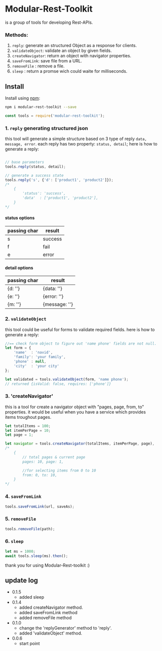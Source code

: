 # Modular-Rest-Toolkit
is a group of tools for developing Rest-APIs. 


### Methods:
1. `reply`: generate an structured Object as a response for clients.
2. `validateObject`: validate an object by given fields.
3. `createNavigator`: return an object with navigator properties.
4. `saveFromLink`: save file from a URL.
5. `removeFile` : remove a file.
6. `sleep` : return a promse wich could waite for milliseconds.

## Install 

Install using [npm](https://www.npmjs.com/package/modular-rest):

```sh
npm i modular-rest-toolkit --save
```
```js
const tools = require('modular-rest-toolkit');
```

### 1. `reply` generating structured json
this tool will generate a simple structure based on 3 type of reply `data, message, error`. each reply has two property: `status, detail`;
here is how to generate a reply:
```js

// base parameters
tools.reply(status, detail);

// generate a success state
tools.reply('s', {'d': ['product1', 'product2']});
/*
    {
        'status': 'success',
        'data'  : ['product1', 'product2'],
    }
*/
```

#### status options
| passing char | result |
| ------------ | ------ |
| s | success |
| f | fail |
| e | error |

#### detail options
| passing char | result |
| ------------ | ------ |
| {d: ''} | {data: ''} |
| {e: ''} | {error: ''} |
| {m: ''} | {message: ''} |


### 2. `validateObject`
this tool could be useful for forms to validate required fields.
here is how to generate a reply:
```js
//== check form object to figure out 'name phone' fields are not null. ==
let form = {
    'name'  : 'navid',
    'family': 'your family',
    'phone' : null,
    'city'  : 'your city'
};

let validated = tools.validateObject(form, 'name phone');
// returned {isValid: false, requires: ['phone']}
```

### 3. 'createNavigator'
this is a tool for create a navigator object with "pages, page, from, to" properties. it would be useful when you have a service which provides items troughout pages.
```js
let totalItems = 100;
let itemPerPage = 10;
let page = 1;

let navigator = tools.createNavigator(totalItems, itemPerPage, page),
/* 
    {
        // total pages & current page
        pages: 10, page: 1,

        //for selecting items from 0 to 10
        from: 0, to: 10,
    }
*/
```
### 4. `saveFromLink`
```js
tools.saveFromLink(url, saveAs);
```

### 5. `removeFile`
```js
tools.removeFile(path);
```

### 6. `sleep`
```js
let ms = 1000;
await tools.sleep(ms).then();
```
thank you for using Modular-Rest-toolkit :)

## update log
- 0.1.5
    - added sleep
- 0.1.4
    - added createNavigator method.
    - added saveFromLink method
    - added removeFile method
- 0.1.0
    - change the 'replyGenerator' method to 'reply'.
    - added 'validateObject' method.
- 0.0.6
    - start point